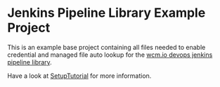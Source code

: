 # Jenkins Pipeline Library Example Project

This is an example base project containing all files needed to enable
credential and managed file auto lookup for the [wcm.io devops jenkins pipeline library](https://github.com/wcm-io-devops/jenkins-pipeline-library).

Have a look at
[SetupTutorial](https://github.com/wcm-io-devops/jenkins-pipeline-library/blob/master/docs/SetupTutorial.md)
for more information.
